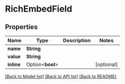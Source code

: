 # RichEmbedField

## Properties

Name | Type | Description | Notes
------------ | ------------- | ------------- | -------------
**name** | **String** |  | 
**value** | **String** |  | 
**inline** | Option<**bool**> |  | [optional]

[[Back to Model list]](../README.md#documentation-for-models) [[Back to API list]](../README.md#documentation-for-api-endpoints) [[Back to README]](../README.md)


